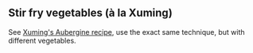 ## Stir fry vegetables (à la Xuming)


See [Xuming's Aubergine recipe](../xumingsaubergine.html), use the exact same technique, but with different vegetables.